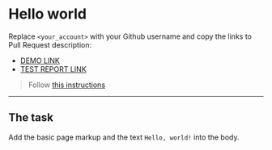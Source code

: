 # Hello world
Replace `<your_account>` with your Github username and copy the links to Pull Request description:
- [DEMO LINK](https://olya-shyian.github.io/layout_hello-world/)
- [TEST REPORT LINK](https://olya-shyian.github.io/layout_hello-world/report/html_report/)

> Follow [this instructions](https://github.com/mate-academy/layout_task-guideline#how-to-solve-the-layout-tasks-on-github)
___

## The task 
Add the basic page markup and the text `Hello, world!` into the body.
